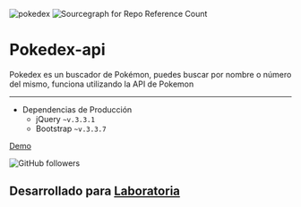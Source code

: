![pokedex](https://user-images.githubusercontent.com/32282235/38211617-6dfada6a-3691-11e8-93bc-68fa2878b594.png)
![Sourcegraph for Repo Reference Count](https://img.shields.io/badge/Release%20Date-March-brightgreen.svg?style=flat-square)

# Pokedex-api
Pokedex es un buscador de Pokémon, puedes buscar por nombre o número del mismo, funciona utilizando la API de Pokemon

***

* Dependencias de Producción
  - jQuery `~v.3.3.1`
  - Bootstrap `~v.3.3.7`

[Demo](https://lpalominosf.github.io/pokedex-api/)


![GitHub followers](https://img.shields.io/github/followers/espadrine.svg?style=social&label=Follow)

## Desarrollado para [Laboratoria](http://laboratoria.la)
